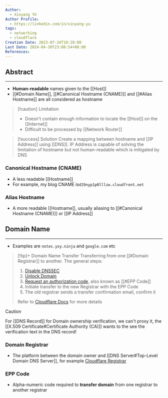```yaml
---
Author:
  - Xinyang YU
Author Profile:
  - https://linkedin.com/in/xinyang-yu
tags:
  - networking
  - cloudflare
Creation Date: 2023-07-24T18:28:00
Last Date: 2024-04-30T23:08:54+08:00
References: 
---
```

## Abstract
---
- **Human-readable** names given to the [[Host]]
- [[#Domain Name]], [[#Canonical Hostname (CNAME)]] and [[#Alias Hostname]] are all considered as hostname

>[!caution] Limitation
>- Doesn't contain enough information to locate the [[Host]] on the [[Internet]]
>- Difficult to be processed by [[Network Router]]


>[!success] Solution
>Create a mapping between hostname and [[IP Address]] using [[DNS]]. IP Address is capable of solving the limitation of hostname but not human-readable which is mitigated by DNS


### Canonical Hostname (CNAME)
- A less readable [[Hostname]]
- For example, my blog CNAME is``d29nyp1p0lllzw.cloudfront.net``

### Alias Hostname
- A more readable [[Hostname]], usually aliasing to [[#Canonical Hostname (CNAME)]] or [[IP Address]]


## Domain Name
---
- Examples are `notes.yxy.ninja` and  `google.com` etc

>[!tip]+ Domain Name Transfer
>Transferring from one [[#Domain Registrar]] to another. The general steps:
>	1. [Disable DNSSEC](https://developers.cloudflare.com/registrar/get-started/transfer-domain-to-cloudflare/#disable-dnssec)
>	2. [Unlock Domain](https://developers.cloudflare.com/registrar/get-started/transfer-domain-to-cloudflare/#2-unlock-the-domain)
>	3. [Request an authorization code](https://developers.cloudflare.com/registrar/get-started/transfer-domain-to-cloudflare/#4-request-an-authorization-code), also known as [[#EPP Code]]
>	4. Initiate transfer to the new Registrar with the EPP Code
>	5. The old registrar sends a transfer confirmation email, confirm it
>	   
>Refer to [Cloudflare Docs](https://developers.cloudflare.com/registrar/get-started/transfer-domain-to-cloudflare/#disable-dnssec) for more details

>[!caution]
> For [[DNS Record]] for Domain ownership verification, we can't proxy it, the [[X.509 Certificate#Certificate Authority (CA)]] wants to the see the verification text in the DNS record!
### Domain Registrar
- The platform between the domain owner and [[DNS Server#Top-Level Domain DNS Server]], for example [Cloudflare Registrar](https://developers.cloudflare.com/registrar/)

### EPP Code
- Alpha-numeric code required to **transfer domain** from one registrar to another registrar


